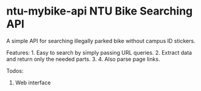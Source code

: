 ntu-mybike-api
NTU Bike Searching API
==============

A simple API for searching illegally parked bike without campus ID stickers.

Features:
	1. Easy to search by simply passing URL queries.
	2. Extract data and return only the needed parts.
	3. 
	4. Also parse page links.
	
Todos:
  1. Web interface
